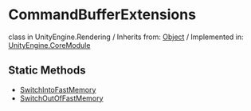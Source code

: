# CommandBufferExtensions
class in UnityEngine.Rendering
 / Inherits from: <a href="https://docs.unity3d.com/6000.1/Documentation/ScriptReference/Object.html">Object</a> / Implemented in: <a href="https://docs.unity3d.com/6000.1/Documentation/ScriptReference/UnityEngine.CoreModule.html">UnityEngine.CoreModule</a>

## Static Methods
- <a href="https://docs.unity3d.com/6000.1/Documentation/ScriptReference/CommandBufferExtensions.SwitchIntoFastMemory.html">SwitchIntoFastMemory</a>
- <a href="https://docs.unity3d.com/6000.1/Documentation/ScriptReference/CommandBufferExtensions.SwitchOutOfFastMemory.html">SwitchOutOfFastMemory</a>
